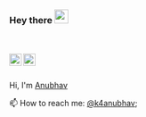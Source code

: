 ### Hey there <img src="https://media.giphy.com/media/hvRJCLFzcasrR4ia7z/giphy.gif" width="25px">
<br><br />
<a href="https://t.me/k4anubhav">
  <img align="left" alt="k4Anubhav's Telegram" width="22px" src="https://cdn.jsdelivr.net/npm/simple-icons@v3/icons/telegram.svg" />
</a>
<a href="https://www.instagram.com/k4anubhav/">
  <img align="left" alt="k4Anubhav's Instagram" width="22px" src="https://cdn.jsdelivr.net/npm/simple-icons@v3/icons/instagram.svg" />
</a>
<br>
<br />

Hi, I'm [Anubhav](https://www.instagram.com/k4anubhav/)
  
📫 How to reach me: [@k4anubhav](https://www.instagram.com/k4anubhav);
